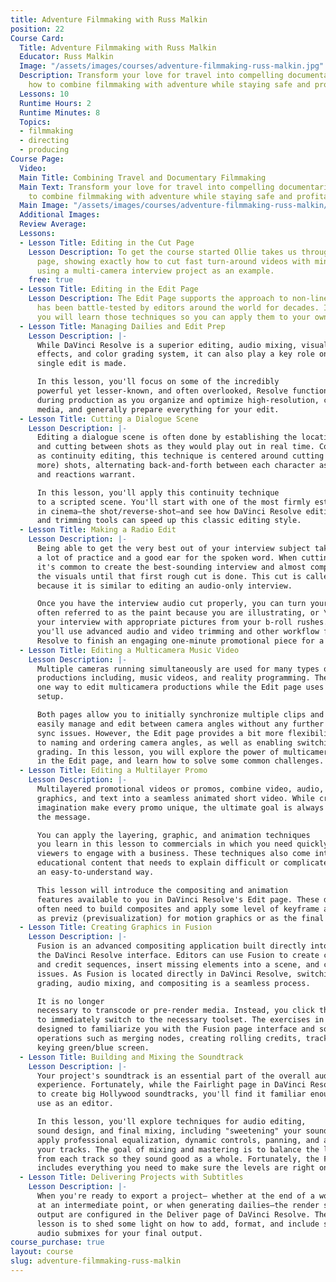 ```yaml
---
title: Adventure Filmmaking with Russ Malkin
position: 22
Course Card:
  Title: Adventure Filmmaking with Russ Malkin
  Educator: Russ Malkin
  Image: "/assets/images/courses/adventure-filmmaking-russ-malkin.jpg"
  Description: Transform your love for travel into compelling documentaries. Learn
    how to combine filmmaking with adventure while staying safe and profitable.
  Lessons: 10
  Runtime Hours: 2
  Runtime Minutes: 8
  Topics:
  - filmmaking
  - directing
  - producing
Course Page:
  Video:
  Main Title: Combining Travel and Documentary Filmmaking
  Main Text: Transform your love for travel into compelling documentaries. Learn how
    to combine filmmaking with adventure while staying safe and profitable.
  Main Image: "/assets/images/courses/adventure-filmmaking-russ-malkin/adventure-filmmaking-russ-malkin-main.jpg"
  Additional Images:
  Review Average:
  Lessons:
  - Lesson Title: Editing in the Cut Page
    Lesson Description: To get the course started Ollie takes us through Resolve's Cut
      page, showing exactly how to cut fast turn-around videos with minimal effort,
      using a multi-camera interview project as an example.
    free: true
  - Lesson Title: Editing in the Edit Page
    Lesson Description: The Edit Page supports the approach to non-linear editing that
      has been battle-tested by editors around the world for decades. In this lesson
      you will learn those techniques so you can apply them to your own editing workflows.
  - Lesson Title: Managing Dailies and Edit Prep
    Lesson Description: |-
      While DaVinci Resolve is a superior editing, audio mixing, visual
      effects, and color grading system, it can also play a key role on set before a
      single edit is made.

      In this lesson, you'll focus on some of the incredibly
      powerful yet lesser-known, and often overlooked, Resolve functions that will help
      during production as you organize and optimize high-resolution, camera-original
      media, and generally prepare everything for your edit.
  - Lesson Title: Cutting a Dialogue Scene
    Lesson Description: |-
      Editing a dialogue scene is often done by establishing the location
      and cutting between shots as they would play out in real time. Commonly known
      as continuity editing, this technique is centered around cutting between two (or
      more) shots, alternating back-and-forth between each character as their dialogue
      and reactions warrant.

      In this lesson, you'll apply this continuity technique
      to a scripted scene. You'll start with one of the most firmly established conventions
      in cinema—the shot/reverse-shot—and see how DaVinci Resolve editing, match framing,
      and trimming tools can speed up this classic editing style.
  - Lesson Title: Making a Radio Edit
    Lesson Description: |-
      Being able to get the very best out of your interview subject takes
      a lot of practice and a good ear for the spoken word. When cutting interviews,
      it's common to create the best-sounding interview and almost completely disregard
      the visuals until that first rough cut is done. This cut is called a radio edit
      because it is similar to editing an audio-only interview.

      Once you have the interview audio cut properly, you can turn your attention to the video edits,
      often referred to as the paint because you are illustrating, or \"painting,\"
      your interview with appropriate pictures from your b-roll rushes. In this lesson,
      you'll use advanced audio and video trimming and other workflow features in DaVinci
      Resolve to finish an engaging one-minute promotional piece for a vegan restaurant.
  - Lesson Title: Editing a Multicamera Music Video
    Lesson Description: |-
      Multiple cameras running simultaneously are used for many types of
      productions including, music videos, and reality programming. The Cut page enables
      one way to edit multicamera productions while the Edit page uses a more traditional
      setup.

      Both pages allow you to initially synchronize multiple clips and then
      easily manage and edit between camera angles without any further concern about
      sync issues. However, the Edit page provides a bit more flexibility when it comes
      to naming and ordering camera angles, as well as enabling switching and even color
      grading. In this lesson, you will explore the power of multicamera functionality
      in the Edit page, and learn how to solve some common challenges.
  - Lesson Title: Editing a Multilayer Promo
    Lesson Description: |-
      Multilayered promotional videos or promos, combine video, audio, motion
      graphics, and text into a seamless animated short video. While creativity and
      imagination make every promo unique, the ultimate goal is always about conveying
      the message.

      You can apply the layering, graphic, and animation techniques
      you learn in this lesson to commercials in which you need quickly to persuade
      viewers to engage with a business. These techniques also come into play when creating
      educational content that needs to explain difficult or complicated concepts in
      an easy-to-understand way.

      This lesson will introduce the compositing and animation
      features available to you in DaVinci Resolve's Edit page. These days, editors
      often need to build composites and apply some level of keyframe animation, either
      as previz (previsualization) for motion graphics or as the final content.
  - Lesson Title: Creating Graphics in Fusion
    Lesson Description: |-
      Fusion is an advanced compositing application built directly into
      the DaVinci Resolve interface. Editors can use Fusion to create custom titles
      and credit sequences, insert missing elements into a scene, and cover-up continuity
      issues. As Fusion is located directly in DaVinci Resolve, switching between editing,
      grading, audio mixing, and compositing is a seamless process.

      It is no longer
      necessary to transcode or pre-render media. Instead, you click the page you need
      to immediately switch to the necessary toolset. The exercises in this lesson are
      designed to familiarize you with the Fusion page interface and some of its fundamental
      operations such as merging nodes, creating rolling credits, tracking clips, and
      keying green/blue screen.
  - Lesson Title: Building and Mixing the Soundtrack
    Lesson Description: |-
      Your project's soundtrack is an essential part of the overall audience
      experience. Fortunately, while the Fairlight page in DaVinci Resolve is designed
      to create big Hollywood soundtracks, you'll find it familiar enough for you to
      use as an editor.

      In this lesson, you'll explore techniques for audio editing,
      sound design, and final mixing, including "sweetening" your soundtrack as you
      apply professional equalization, dynamic controls, panning, and automation to
      your tracks. The goal of mixing and mastering is to balance the levels coming
      from each track so they sound good as a whole. Fortunately, the Fairlight page
      includes everything you need to make sure the levels are right on target.
  - Lesson Title: Delivering Projects with Subtitles
    Lesson Description: |-
      When you're ready to export a project— whether at the end of a workflow,
      at an intermediate point, or when generating dailies—the render settings and final
      output are configured in the Deliver page of DaVinci Resolve. The aim of this
      lesson is to shed some light on how to add, format, and include subtitles and
      audio submixes for your final output.
course_purchase: true
layout: course
slug: adventure-filmmaking-russ-malkin
---
```



